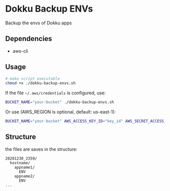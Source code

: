 # Dokku Backup ENVs

Backup the envs of Dokku apps

## Dependencies

- aws-cli

## Usage

```sh
# make script executable
chmod +x ./dokku-backup-envs.sh
```

If the file `~/.aws/credentials` is configured, use:
```sh
BUCKET_NAME="your-bucket" ./dokku-backup-envs.sh
```

Or use (AWS_REGION is optional, default: us-east-1):
```sh
BUCKET_NAME="your-bucket" AWS_ACCESS_KEY_ID="key_id" AWS_SECRET_ACCESS_KEY="secret" AWS_REGION="us-east-1" ./dokku-backup-envs.sh
```

## Structure

the files are saves in the structure:
```
20201230_2359/
  hostname/
    appname1/
      ENV
    appname2/
      ENV
...
```
